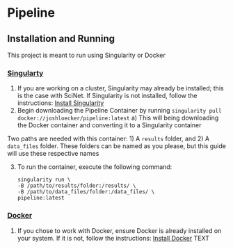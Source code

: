# Pipeline

## Installation and Running
This project is meant to run using Singularity or Docker

### <ins>Singularty</ins>
1. If you are working on a cluster, Singularity may already be installed; this is the case with SciNet. If Singularity is not installed, follow the instructions: [Install Singularity](https://singularity.lbl.gov/install-linux)
2. Begin downloading the Pipeline Container by running `singularity pull docker://joshloecker/pipeline:latest`
	a) This will being downloading the Docker container and converting it to a Singularity container

Two paths are needed with this container: 1) A `results` folder, and 2) A `data_files` folder. These folders can be named as you please, but this guide will use these respective names

3. To run the container, execute the following command:

	```
	singularity run \
	-B /path/to/results/folder:/results/ \
	-B /path/to/data_files/folder:/data_files/ \
	pipeline:latest
	```


### <ins>Docker</ins>
1. If you chose to work with Docker, ensure Docker is already installed on your system. If it is not, follow the instructions: [Install Docker](https://docs.docker.com/get-docker/)
TEXT
<!--stackedit_data:
eyJoaXN0b3J5IjpbLTkyNzA5NjUwNV19
-->